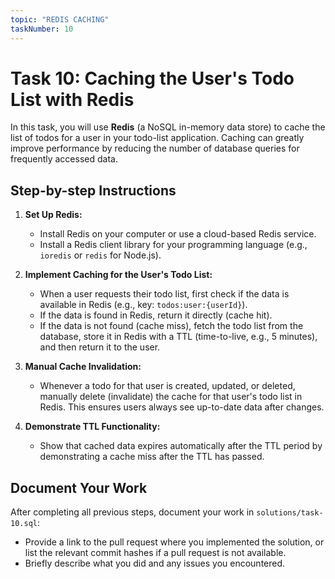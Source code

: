 ```yaml
---
topic: "REDIS CACHING"
taskNumber: 10
---
```


# Task 10: Caching the User's Todo List with Redis

In this task, you will use **Redis** (a NoSQL in-memory data store) to cache the list of todos for a user in your todo-list application. Caching can greatly improve performance by reducing the number of database queries for frequently accessed data.

## Step-by-step Instructions

1. **Set Up Redis:**

   - Install Redis on your computer or use a cloud-based Redis service.
   - Install a Redis client library for your programming language (e.g., `ioredis` or `redis` for Node.js).

2. **Implement Caching for the User's Todo List:**

   - When a user requests their todo list, first check if the data is available in Redis (e.g., key: `todos:user:{userId}`).
   - If the data is found in Redis, return it directly (cache hit).
   - If the data is not found (cache miss), fetch the todo list from the database, store it in Redis with a TTL (time-to-live, e.g., 5 minutes), and then return it to the user.

3. **Manual Cache Invalidation:**

   - Whenever a todo for that user is created, updated, or deleted, manually delete (invalidate) the cache for that user's todo list in Redis. This ensures users always see up-to-date data after changes.

4. **Demonstrate TTL Functionality:**

   - Show that cached data expires automatically after the TTL period by demonstrating a cache miss after the TTL has passed.

## Document Your Work

After completing all previous steps, document your work in `solutions/task-10.sql`:

- Provide a link to the pull request where you implemented the solution, or list the relevant commit hashes if a pull request is not available.
- Briefly describe what you did and any issues you encountered.
